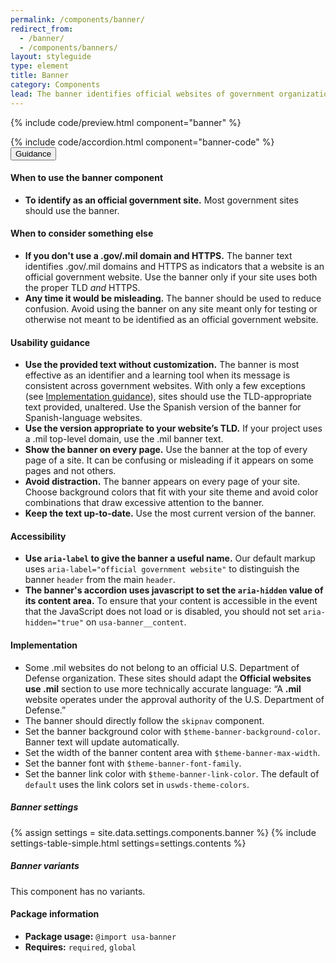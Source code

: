 ```yaml
---
permalink: /components/banner/
redirect_from:
  - /banner/
  - /components/banners/
layout: styleguide
type: element
title: Banner
category: Components
lead: The banner identifies official websites of government organizations in the United States. It also helps visitors understand how to tell that a website is both official and secure.
---
```


{% include code/preview.html component="banner" %}

<section class="site-component-section">
  {% include code/accordion.html component="banner-code" %}
  <div class="usa-accordion usa-accordion--bordered site-accordion-docs">
    <button class="usa-button-unstyled usa-accordion__button"
        aria-expanded="true" aria-controls="table-docs">
      Guidance
    </button>
    <div id="table-docs" aria-hidden="false" class="usa-accordion__content site-component-usage">
      <h4>When to use the banner component</h4>
      <ul class="usa-content-list">
        <li><strong>To identify as an official government site.</strong> Most government sites should use the banner.</li>
      </ul>
      <h4>When to consider something else</h4>
      <ul class="usa-content-list">
        <li><strong>If you don't use a .gov/.mil domain and HTTPS.</strong> The banner text identifies .gov/.mil domains and HTTPS as indicators that a website is an official government website. Use the banner only if your site uses both the proper TLD <em>and</em> HTTPS.</li>
        <li><strong>Any time it would be misleading.</strong> The banner should be used to reduce confusion. Avoid using the banner on any site meant only for testing or otherwise not meant to be identified as an official government website.</li>
      </ul>
      <h4>Usability guidance</h4>
      <ul class="usa-content-list">
        <li><strong>Use the provided text without customization.</strong> The banner is most effective as an identifier and a learning tool when its message is consistent across government websites. With only a few exceptions (see <a href="#implementation">Implementation guidance</a>), sites should use the TLD-appropriate text provided, unaltered. Use the Spanish version of the banner for Spanish-language websites.</li>
        <li><strong>Use the version appropriate to your website’s TLD.</strong> If your project uses a .mil top-level domain, use the .mil banner text.</li>
        <li><strong>Show the banner on every page.</strong> Use the banner at the top of every page of a site. It can be confusing or misleading if it appears on some pages and not others.</li>
        <li><strong>Avoid distraction.</strong> The banner appears on every page of your site. Choose background colors that fit with your site theme and avoid color combinations that draw excessive attention to the banner.</li>
        <li><strong>Keep the text up-to-date.</strong> Use the most current version of the banner.</li>
      </ul>
      <h4 class="usa-heading">Accessibility</h4>
      <ul class="usa-content-list">
        <li><strong>Use <code>aria-label</code> to give the banner a useful name.</strong> Our default markup uses <code>aria-label="official government website"</code> to distinguish the banner <code>header</code> from the main <code>header</code>.</li>
        <li><strong>The banner's accordion uses javascript to set the <code>aria-hidden</code> value of its content area.</strong> To ensure that your content is accessible in the event that the JavaScript does not load or is disabled, you should not set <code>aria-hidden="true"</code> on <code>usa-banner__content</code>.</li>
      </ul>
      <h4 class="usa-heading" id="implementation">Implementation</h4>
      <ul class="usa-content-list">
        <li>Some .mil websites do not belong to an official U.S. Department of Defense organization. These sites should adapt the <strong>Official websites use .mil</strong> section to use more technically accurate language: “A <strong>.mil</strong> website operates under the approval authority of the U.S. Department of Defense.”</li>
        <li>The banner should directly follow the <code>skipnav</code> component.</li>
        <li>Set the banner background color with <code>$theme-banner-background-color</code>. Banner text will update automatically.</li>
        <li>Set the width of the banner content area with <code>$theme-banner-max-width</code>.</li>
        <li>Set the banner font with <code>$theme-banner-font-family</code>.</li>
        <li>Set the banner link color with <code>$theme-banner-link-color</code>. The default of <code>default</code> uses the link colors set in <code>uswds-theme-colors</code>.</li>
      </ul>
      <h5 id="component-settings">Banner settings</h5>
      {% assign settings = site.data.settings.components.banner %}
      {% include settings-table-simple.html
        settings=settings.contents
      %}
      <h5 id="component-variants">Banner variants</h5>
      <p>This component has no variants.</p>
      <h4 class="usa-heading">Package information</h4>
      <ul class="usa-content-list">
        <li>
          <strong>Package usage:</strong> <code>@import usa-banner</code>
        </li>
        <li>
          <strong>Requires:</strong> <code>required</code>, <code>global</code>
        </li>
      </ul>
    </div>
  </div>
</section>
